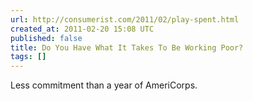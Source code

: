 ```yaml
---
url: http://consumerist.com/2011/02/play-spent.html
created_at: 2011-02-20 15:08 UTC
published: false
title: Do You Have What It Takes To Be Working Poor?
tags: []
---
```


Less commitment than a year of AmeriCorps.
